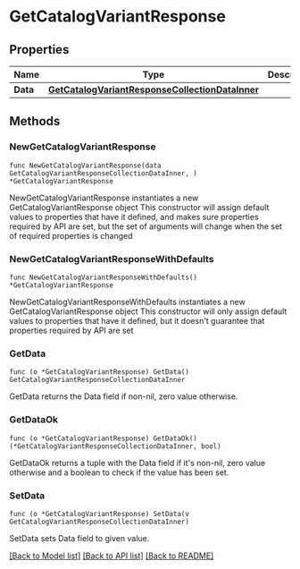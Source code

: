 # GetCatalogVariantResponse

## Properties

Name | Type | Description | Notes
------------ | ------------- | ------------- | -------------
**Data** | [**GetCatalogVariantResponseCollectionDataInner**](GetCatalogVariantResponseCollectionDataInner.md) |  | 

## Methods

### NewGetCatalogVariantResponse

`func NewGetCatalogVariantResponse(data GetCatalogVariantResponseCollectionDataInner, ) *GetCatalogVariantResponse`

NewGetCatalogVariantResponse instantiates a new GetCatalogVariantResponse object
This constructor will assign default values to properties that have it defined,
and makes sure properties required by API are set, but the set of arguments
will change when the set of required properties is changed

### NewGetCatalogVariantResponseWithDefaults

`func NewGetCatalogVariantResponseWithDefaults() *GetCatalogVariantResponse`

NewGetCatalogVariantResponseWithDefaults instantiates a new GetCatalogVariantResponse object
This constructor will only assign default values to properties that have it defined,
but it doesn't guarantee that properties required by API are set

### GetData

`func (o *GetCatalogVariantResponse) GetData() GetCatalogVariantResponseCollectionDataInner`

GetData returns the Data field if non-nil, zero value otherwise.

### GetDataOk

`func (o *GetCatalogVariantResponse) GetDataOk() (*GetCatalogVariantResponseCollectionDataInner, bool)`

GetDataOk returns a tuple with the Data field if it's non-nil, zero value otherwise
and a boolean to check if the value has been set.

### SetData

`func (o *GetCatalogVariantResponse) SetData(v GetCatalogVariantResponseCollectionDataInner)`

SetData sets Data field to given value.



[[Back to Model list]](../README.md#documentation-for-models) [[Back to API list]](../README.md#documentation-for-api-endpoints) [[Back to README]](../README.md)


